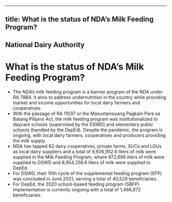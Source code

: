 --- 
 title: What is the status of NDA’s Milk Feeding Program?
 ---

## National Dairy Authority

# What is the status of NDA’s Milk Feeding Program?


 - The NDA’s milk feeding program is a banner program of the NDA under RA 7884. It aims to address undernutrition in the country while providing market and income opportunities for local dairy farmers and cooperatives.
 - With the passage of RA 11037 or the Masustansiyang Pagkain Para sa Batang Pilipino Act, the milk feeding program was institutionalized to daycare schools (supervised by the DSWD) and elementary public schools (handled by the DepEd). Despite the pandemic, the program is ongoing, with local dairy farmers, cooperatives and producers providing the milk supply.
 - NDA has tapped 62 dairy cooperatives, private farms, SUCs and LGUs as local dairy suppliers and a total of 9,926,952.6 liters of milk were supplied in the Milk Feeding Program, where 972,696 liters of milk were supplied to DSWD and 8,954,256.6 liters of milk were supplied to DepEd.
 - For DSWD, their 10th cycle of the supplemental feeding program (SFP) was  concluded in June 2021, serving a total of 40,529 beneficiaries.
 - For DepEd, the 2020 school-based feeding program (SBFP) implementation is currently ongoing with a total of 1,466,872 beneficiaries.
